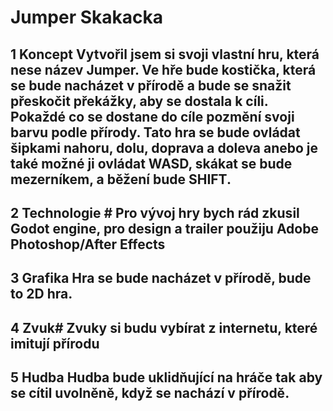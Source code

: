 # Jumper Skakacka
## 1 Koncept Vytvořil jsem si svoji vlastní hru, která nese název Jumper. Ve hře bude kostička, která se bude nacházet v přírodě a bude se snažit přeskočit překážky, aby se dostala k cíli. Pokaždé co se dostane do cíle pozmění svoji barvu podle přírody. Tato hra se bude ovládat šipkami nahoru, dolu, doprava a doleva anebo je také možné ji ovládat WASD, skákat se bude mezerníkem, a běžení bude SHIFT. 
## 2 Technologie # Pro vývoj hry bych rád zkusil Godot engine, pro design a trailer použiju Adobe Photoshop/After Effects

## 3 Grafika Hra se bude nacházet v přírodě, bude to 2D hra. 
## 4 Zvuk# Zvuky si budu vybírat z internetu, které imitují přírodu

## 5 Hudba Hudba bude uklidňující na hráče tak aby se cítil uvolněně, když se nachází v přírodě.
